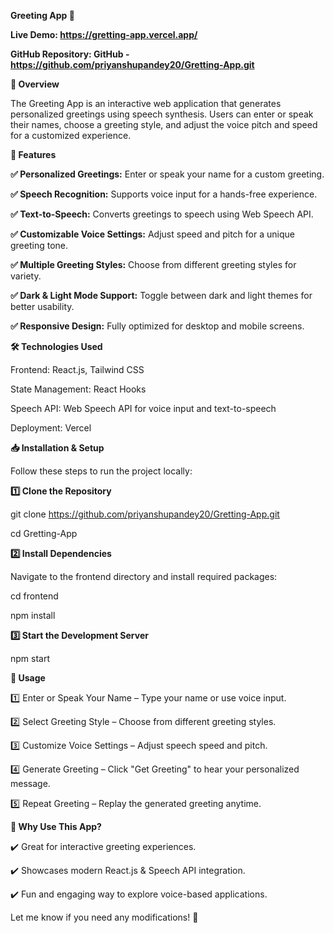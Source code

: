 **Greeting App 🎉**

**Live Demo: https://gretting-app.vercel.app/**

**GitHub Repository: GitHub - https://github.com/priyanshupandey20/Gretting-App.git**


**📌 Overview**

The Greeting App is an interactive web application that generates personalized greetings using speech synthesis. Users can enter or speak their names, choose a greeting style, and adjust the voice pitch and speed for a customized experience.



**🚀 Features**

**✅ Personalized Greetings:** Enter or speak your name for a custom greeting.

**✅ Speech Recognition:** Supports voice input for a hands-free experience.

**✅ Text-to-Speech:** Converts greetings to speech using Web Speech API.

**✅ Customizable Voice Settings:** Adjust speed and pitch for a unique greeting tone.

**✅ Multiple Greeting Styles:** Choose from different greeting styles for variety.

**✅ Dark & Light Mode Support:** Toggle between dark and light themes for better usability.

**✅ Responsive Design:** Fully optimized for desktop and mobile screens.


**🛠️ Technologies Used**

Frontend: React.js, Tailwind CSS

State Management: React Hooks

Speech API: Web Speech API for voice input and text-to-speech

Deployment: Vercel



**📥 Installation & Setup**

Follow these steps to run the project locally:


**1️⃣ Clone the Repository**

git clone https://github.com/priyanshupandey20/Gretting-App.git

cd Gretting-App

**2️⃣ Install Dependencies**

Navigate to the frontend directory and install required packages:

cd frontend

npm install

**3️⃣ Start the Development Server**

npm start


**📌 Usage**

1️⃣ Enter or Speak Your Name – Type your name or use voice input.

2️⃣ Select Greeting Style – Choose from different greeting styles.

3️⃣ Customize Voice Settings – Adjust speech speed and pitch.

4️⃣ Generate Greeting – Click "Get Greeting" to hear your personalized message.

5️⃣ Repeat Greeting – Replay the generated greeting anytime.


**🌟 Why Use This App?**

✔️ Great for interactive greeting experiences.

✔️ Showcases modern React.js & Speech API integration.

✔️ Fun and engaging way to explore voice-based applications.

Let me know if you need any modifications! 🚀
